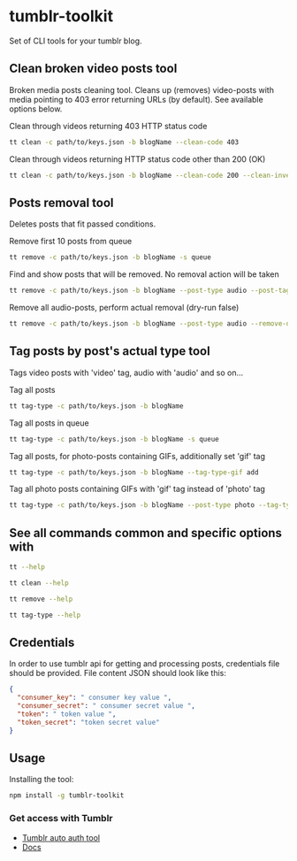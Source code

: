 # tumblr-toolkit

Set of CLI tools for your tumblr blog.

## Clean broken video posts tool

Broken media posts cleaning tool. Cleans up (removes) video-posts with media pointing to 403 error returning URLs (by default). See available options below.

Clean through videos returning 403 HTTP status code
```bash
tt clean -c path/to/keys.json -b blogName --clean-code 403
```

Clean through videos returning HTTP status code other than 200 (OK)
```bash
tt clean -c path/to/keys.json -b blogName --clean-code 200 --clean-invert true
```

## Posts removal tool

Deletes posts that fit passed conditions.

Remove first 10 posts from queue
```bash
tt remove -c path/to/keys.json -b blogName -s queue
```

Find and show posts that will be removed. No removal action will be taken
```bash
tt remove -c path/to/keys.json -b blogName --post-type audio --post-tag garbage
```

Remove all audio-posts, perform actual removal (dry-run false)
```bash
tt remove -c path/to/keys.json -b blogName --post-type audio --remove-dry-run false
```

## Tag posts by post's actual type tool

Tags video posts with 'video' tag, audio with 'audio' and so on...

Tag all posts
```bash
tt tag-type -c path/to/keys.json -b blogName
```

Tag all posts in queue
```bash
tt tag-type -c path/to/keys.json -b blogName -s queue
```

Tag all posts, for photo-posts containing GIFs, additionally set 'gif' tag
```bash
tt tag-type -c path/to/keys.json -b blogName --tag-type-gif add
```

Tag all photo posts containing GIFs with 'gif' tag instead of 'photo' tag
```bash
tt tag-type -c path/to/keys.json -b blogName --post-type photo --tag-type-gif replace
```

## See all commands common and specific options with

```bash
tt --help
```
```bash
tt clean --help
```
```bash
tt remove --help
```
```bash
tt tag-type --help
```

## Credentials

In order to use tumblr api for getting and processing posts, credentials file
should be provided. File content JSON should look like this:

```json
{
  "consumer_key": " consumer key value ",
  "consumer_secret": " consumer secret value ",
  "token": " token value ",
  "token_secret": "token secret value"
}
```

## Usage

Installing the tool:
```bash
npm install -g tumblr-toolkit
```

### Get access with Tumblr
* [Tumblr auto auth tool](https://github.com/achesco/tumblr-auto-auth)
* [Docs](https://www.tumblr.com/docs/en/api/v2#what_you_need)
